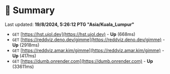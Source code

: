 # 📖 Summary
Last updated: **19/8/2024, 5:26:12 PTG "Asia/Kuala_Lumpur"**

- `GET` [https://hst.ujol.dev](https://hst.ujol.dev) - **Up** (668ms)
- `GET` [https://reddviz.deno.dev/gimme](https://reddviz.deno.dev/gimme) - **Up** (2918ms)
- `GET` [https://reddviz.amar.kim/gimme](https://reddviz.amar.kim/gimme) - **Up** (417ms)
- `GET` [https://dumb.onrender.com](https://dumb.onrender.com) - **Up** (33611ms)
